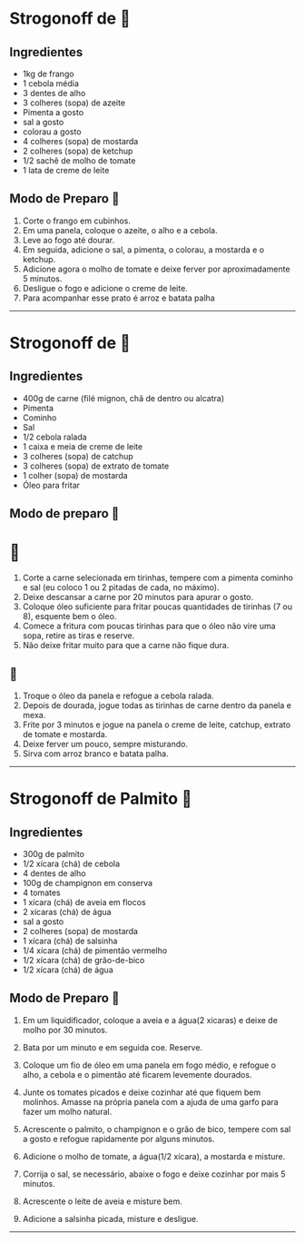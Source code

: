 # Strogonoff de 🍗

## Ingredientes

- 1kg de frango
- 1 cebola média
- 3 dentes de alho
- 3 colheres (sopa) de azeite
- Pimenta a gosto
- sal a gosto
- colorau a gosto
- 4 colheres (sopa) de mostarda
- 2 colheres (sopa) de ketchup
- 1/2 sachê de molho de tomate
- 1 lata de creme de leite

## Modo de Preparo :fork_and_knife:

1. Corte o frango em cubinhos.
2. Em uma panela, coloque o azeite, o alho e a cebola.
3. Leve ao fogo até dourar.
4. Em seguida, adicione o sal, a pimenta, o colorau, a mostarda e o ketchup.
5. Adicione agora o molho de tomate e deixe ferver por aproximadamente 5 minutos.
6. Desligue o fogo e adicione o creme de leite.
7. Para acompanhar esse prato é arroz e batata palha

---



# Strogonoff de 🥩

## Ingredientes

- 400g de carne (filé mignon, chã de dentro ou alcatra)
- Pimenta
- Cominho
- Sal
- 1/2 cebola ralada
- 1 caixa e meia de creme de leite
- 3 colheres (sopa) de catchup
- 3 colheres (sopa) de extrato de tomate
- 1 colher (sopa) de mostarda
- Óleo para fritar

## Modo de preparo :fork_and_knife:

# 🥩

1. Corte a carne selecionada em tirinhas, tempere com a pimenta cominho e sal (eu coloco 1 ou 2 pitadas de cada, no máximo).
2. Deixe descansar a carne por 20 minutos para apurar o gosto.
3. Coloque óleo suficiente para fritar poucas quantidades de tirinhas (7 ou 8), esquente bem o óleo.
4. Comece a fritura com poucas tirinhas para que o óleo não vire uma sopa, retire as tiras e reserve.
5. Não deixe fritar muito para que a carne não fique dura.

## 🥣

1. Troque o óleo da panela e refogue a cebola ralada.
2. Depois de dourada, jogue todas as tirinhas de carne dentro da panela e mexa.
3. Frite por 3 minutos e jogue na panela o creme de leite, catchup, extrato de tomate e mostarda.
4. Deixe ferver um pouco, sempre misturando.
5. Sirva com arroz branco e batata palha.



---



# Strogonoff de Palmito :seedling:

## Ingredientes

- 300g de palmito
- 1/2 xícara (chá) de cebola 
- 4 dentes de alho
- 100g de champignon em conserva
- 4 tomates
- 1 xícara (chá) de aveia em flocos
- 2 xícaras (chá) de água 
- sal a gosto
- 2 colheres (sopa) de mostarda
- 1 xícara (chá) de salsinha
- 1/4 xícara (chá) de pimentão vermelho
- 1/2 xícara (chá) de grão-de-bico
- 1/2 xícara (chá) de água 



## Modo de Preparo :fork_and_knife:

  1. Em um liquidificador, coloque a aveia e a água(2 xícaras) e deixe de molho por 30 minutos.

2. Bata por um minuto e em seguida coe. Reserve.

3. Coloque um fio de óleo em uma panela em fogo médio, e refogue o alho, a cebola e o pimentão até ficarem levemente dourados.

4. Junte os tomates picados e deixe cozinhar até que fiquem bem molinhos.  Amasse na própria panela com a ajuda de uma garfo para fazer um molho  natural.

5. Acrescente o palmito, o champignon e o grão de bico, tempere com sal a gosto e refogue rapidamente por alguns minutos.

6. Adicione o molho de tomate, a água(1/2 xícara), a mostarda e misture.

7. Corrija o sal, se necessário, abaixe o fogo e deixe cozinhar por mais 5 minutos.

8. Acrescente o leite de aveia e misture bem.

9. Adicione a salsinha picada, misture e desligue.

---
